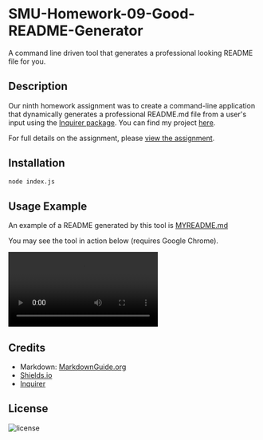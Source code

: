 # SMU-Homework-09-Good-README-Generator

A command line driven tool that generates a professional looking README file for you.

## Description

Our ninth homework assignment was to create a command-line application that dynamically generates a professional README.md file from a user's input using the [Inquirer package](https://www.npmjs.com/package/inquirer). You can find my project [here](https://github.com/DJFriar/SMU-Homework-09-Good-README-Generator).

For full details on the assignment, please [view the assignment](ASSIGNMENT.md).

## Installation

```bash
node index.js
```

## Usage Example

An example of a README generated by this tool is [MYREADME.md](MYREADME.md)

You may see the tool in action below (requires Google Chrome).

![Video of tool in action](./assets/README-Generator-Demo.webm)

## Credits

- Markdown: [MarkdownGuide.org](https://www.markdownguide.org/basic-syntax/)
- [Shields.io](https://shields.io/category/license)
- [Inquirer](https://www.npmjs.com/package/inquirer#questions)

## License

![license](https://img.shields.io/badge/license-MIT-brightgreen)
